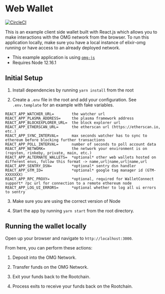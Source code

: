 # Web Wallet

[![CircleCI](https://circleci.com/gh/omgnetwork/web-wallet.svg?style=svg)](https://circleci.com/gh/omgnetwork/web-wallet)

This is an example client side wallet built with React.js which allows you to make interactions with the OMG network from the browser.
To run this application locally, make sure you have a local instance of elixir-omg running or have access to an already deployed network.

- This example application is using [`omg-js`](https://github.com/omgnetwork/omg-js)
- Requires Node 12.16.1

## Initial Setup

1. Install dependencies by running `yarn install` from the root

2. Create a `.env` file in the root and add your configuration. See `.env.template` for an example with fake variables.

```env
REACT_APP_WATCHER_URL=        the watcher url
REACT_APP_PLASMA_ADDRESS=     the plasma framework address
REACT_APP_BLOCKEXPLORER_URL=  the block explorer url 
REACT_APP_ETHERSCAN_URL=      the etherscan url (https://etherscan.io, etc.)
REACT_APP_SYNC_INTERVAL=      max seconds watcher has to sync to ethereum before blocking further transactions
REACT_APP_POLL_INTERVAL=      number of seconds to poll account data
REACT_APP_NETWORK=            the network your environment is on (ropsten, rinkeby, private, main, etc.)
REACT_APP_ALTERNATE_WALLETS=  *optional* other web wallets hosted on different envs, follow this format -> name,url|name,url|name,url
REACT_APP_SENTRY_DSN=         *optional* sentry dsn handler
REACT_APP_GTM_ID=             *optional* google tag manager id (GTM-XXXXXXX)
REACT_APP_RPC_PROXY=          *optional, required for WalletConnect support* rpc url for connection to a remote ethereum node
REACT_APP_LOG_UI_ERRORS=      *optional whether to log all ui errors to sentry
```

3. Make sure you are using the correct version of Node

4. Start the app by running `yarn start` from the root directory.

## Running the wallet locally

Open up your browser and navigate to `http://localhost:3000`. 

From here, you can perform these actions:

1. Deposit into the OMG Network.

2. Transfer funds on the OMG Network.

3. Exit your funds back to the Rootchain.

4. Process exits to receive your funds back on the Rootchain.
